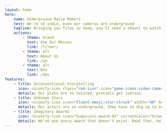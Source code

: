 ```yaml
---
layout: home
hero:
    name: Underground Movie Makers
    text: We're so indie, even our cameras are underground
    tagline: Bringing you films so deep, you'll need a shovel to watch them!
    actions:
        - theme: brand
          text: See Our Movies
          link: /filmer/
        - theme: alt
          text: About Us
          link: /om
        - theme: alt
          text: Dev
          link: /dev
features:
    - title: Unconventional Storytelling
      icon: <iconify-icon class="red-icon" icon="game-icons:video-camera" width="40" height="40" />
      details: Our plots are so twisted, pretzels get jealous.
    - title: Unknown Stars
      icon: <iconify-icon icon="fluent-emoji:star-struck" width="40" height="40" />
      details: Our actors are so underground, they have to dig up to see daylight.
    - title: Imaginary Awards
      icon: <iconify-icon icon="hugeicons:award-02" currentColor="brown" width="40" height="40"></iconify-icon>
      details: We've won every award that doesn't exist. Beat that, Hollywood!
---
```


